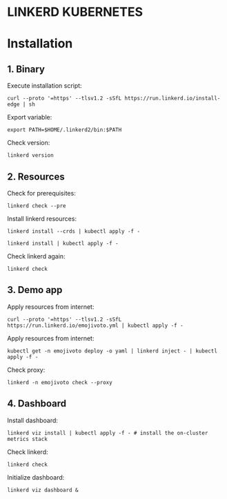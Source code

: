 # LINKERD KUBERNETES

# Installation
## 1. Binary
Execute installation script:
```
curl --proto '=https' --tlsv1.2 -sSfL https://run.linkerd.io/install-edge | sh
```
Export variable:
```
export PATH=$HOME/.linkerd2/bin:$PATH
```
Check version:
```
linkerd version
```

## 2. Resources
Check for prerequisites:
```
linkerd check --pre
```
Install linkerd resources:
```
linkerd install --crds | kubectl apply -f -
```
```
linkerd install | kubectl apply -f -
```
Check linkerd again:
```
linkerd check
```

## 3. Demo app
Apply resources from internet:
```
curl --proto '=https' --tlsv1.2 -sSfL https://run.linkerd.io/emojivoto.yml | kubectl apply -f -
```
Apply resources from internet:
```
kubectl get -n emojivoto deploy -o yaml | linkerd inject - | kubectl apply -f -
```
Check proxy:
```
linkerd -n emojivoto check --proxy
```

## 4. Dashboard
Install dashboard:
```
linkerd viz install | kubectl apply -f - # install the on-cluster metrics stack
```
Check linkerd:
```
linkerd check
```
Initialize dashboard:
```
linkerd viz dashboard &
```

